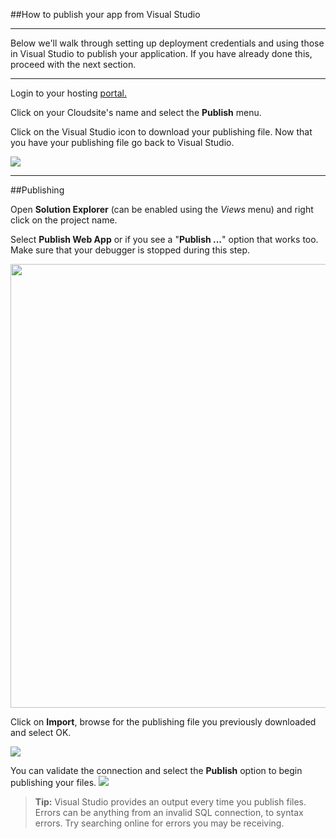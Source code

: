##How to publish your app from Visual Studio

----------

Below we'll walk through setting up deployment credentials and using those in Visual Studio to publish your application. If you have already done this, proceed with the next section.

----------

Login to your hosting [portal.](https://my.gearhost.com)

Click on your Cloudsite's name and select the **Publish** menu.

Click on the Visual Studio icon to download your publishing file. Now that you have your publishing file go back to Visual Studio.

<img src="https://raw.githubusercontent.com/GearHost/docs/master/Images/vstudio.PNG"/>

----------

##Publishing


Open **Solution Explorer** (can be enabled using the *Views* menu) and right click on the project name. 

Select **Publish Web App** or if you see a "**Publish ...**" option that works too. Make sure that your debugger is stopped during this step. 



<img src="https://raw.githubusercontent.com/GearHost/docs/master/Images/vstudio1.png" width="710"  />


Click on **Import**, browse for the publishing file you previously downloaded and select OK.


<img src="https://raw.githubusercontent.com/GearHost/docs/master/Images/Vstudio2.PNG"  />

You can validate the connection and select the **Publish** option to begin publishing your files.
<img src="https://raw.githubusercontent.com/GearHost/docs/master/Images/vstudio3.PNG" />

>**Tip:** Visual Studio provides an output every time you publish files. Errors can be anything from an invalid SQL connection, to syntax errors. Try searching online for errors you may be receiving.